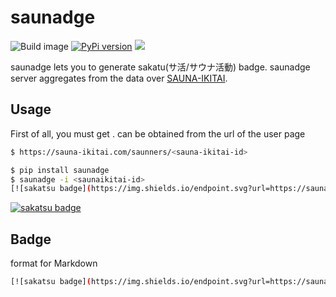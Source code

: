 # saunadge

![Build image](https://github.com/po3rin/saunadge/workflows/Build%20image/badge.svg)
[![PyPi version](https://img.shields.io/pypi/v/saunadge.svg)](https://pypi.python.org/pypi/saunadge/)
[![](https://img.shields.io/badge/python-3.9+-blue.svg)](https://www.python.org/downloads/release/python-390/)

saunadge lets you to generate sakatu(サ活/サウナ活動) badge. saunadge server aggregates from the data over [SAUNA-IKITAI](https://sauna-ikitai.com/).

## Usage

First of all,  you must get <sauna-ikitai-id>.
<sauna-ikitai-id> can be obtained from the url of the user page

```sh
$ https://sauna-ikitai.com/saunners/<sauna-ikitai-id> 
```

```sh
$ pip install saunadge
$ saunadge -i <saunaikitai-id>
[![sakatsu badge](https://img.shields.io/endpoint.svg?url=https://saunadge-gjqqouyuca-an.a.run.app/api/v1/badge/46531&style=flat-square)](https://sauna-ikitai.com/saunners/46531)
```

[![sakatsu badge](https://img.shields.io/endpoint.svg?url=https://saunadge-gjqqouyuca-an.a.run.app/api/v1/badge/46531&style=flat-square)](https://sauna-ikitai.com/saunners/46531)

## Badge

format for Markdown

```sh
[![sakatsu badge](https://img.shields.io/endpoint.svg?url=https://saunadge-gjqqouyuca-an.a.run.app/api/v1/badge/<saunai-kitai-id>&style=flat-square)](https://sauna-ikitai.com/saunners/<saunai-kitai-id>)
```
